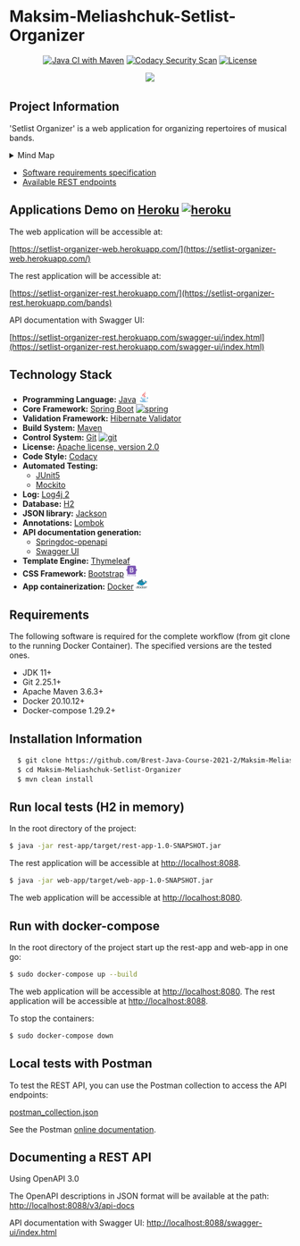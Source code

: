 # Maksim-Meliashchuk-Setlist-Organizer

<div align="center">

[![Java CI with Maven](https://github.com/Brest-Java-Course-2021-2/Maksim-Meliashchuk-Setlist-Organizer/actions/workflows/maven.yml/badge.svg)](https://github.com/Brest-Java-Course-2021-2/Maksim-Meliashchuk-Setlist-Organizer/actions/workflows/maven.yml)
[![Codacy Security Scan](https://github.com/Brest-Java-Course-2021-2/Maksim-Meliashchuk-Setlist-Organizer/actions/workflows/codacy-analysis.yml/badge.svg)](https://github.com/Brest-Java-Course-2021-2/Maksim-Meliashchuk-Setlist-Organizer/actions/workflows/codacy-analysis.yml)
[![License](https://img.shields.io/badge/License-Apache_2.0-blue.svg)](https://opensource.org/licenses/Apache-2.0)

<img src="https://validator.swagger.io/validator?url=https://setlist-organizer-rest.herokuapp.com/v3/api-docs">
</div>

## Project Information

'Setlist Organizer' is a web application for organizing repertoires of musical bands.

<details>
<summary>Mind Map</summary>
  <p align="center">
    <img src="documentation/setlist_organizer_mind_map.svg" alt="Mind map"/>
  </p>
</details>

- [Software requirements specification](documentation/SetlistOrganizerSRC.md)
- [Available REST endpoints](documentation/SetlistOrganizerEndpoints.md)

## Applications Demo on [Heroku](https://heroku.com") <a href="https://heroku.com" target="_blank" rel="noreferrer"> <img src="https://www.vectorlogo.zone/logos/heroku/heroku-icon.svg" alt="heroku" width="25" height="25"/> </a>

The web application will be accessible at:

[https://setlist-organizer-web.herokuapp.com/](https://setlist-organizer-web.herokuapp.com/)

The rest application will be accessible at:

[https://setlist-organizer-rest.herokuapp.com/](https://setlist-organizer-rest.herokuapp.com/bands)

API documentation with Swagger UI:

[https://setlist-organizer-rest.herokuapp.com/swagger-ui/index.html](https://setlist-organizer-rest.herokuapp.com/swagger-ui/index.html)

## Technology Stack

- **Programming Language:** [Java](https://www.java.com) <a href="https://www.java.com" target="_blank"> <img src="https://raw.githubusercontent.com/devicons/devicon/master/icons/java/java-original.svg" alt="java" width="20" height="20"/> </a>
- **Core Framework:** [Spring Boot](https://spring.io/projects/spring-boot) <a href="https://spring.io/projects/spring-boot" target="_blank" rel="noreferrer"> <img src="https://www.vectorlogo.zone/logos/springio/springio-icon.svg" alt="spring" width="18" height="18"/> </a>
- **Validation Framework:** [Hibernate Validator](https://hibernate.org/validator/)
- **Build System:** [Maven](https://maven.apache.org/)
- **Control System:** [Git](https://git-scm.com/) <a href="https://git-scm.com/" target="_blank" rel="noreferrer"> <img src="https://www.vectorlogo.zone/logos/git-scm/git-scm-icon.svg" alt="git" width="18" height="18"/> </a>
- **License:** [Apache license, version 2.0](http://www.apache.org/licenses/LICENSE-2.0)
- **Code Style:** [Codacy](https://www.codacy.com/)
- **Automated Testing:**
    - [JUnit5](https://junit.org/junit5/)
    - [Mockito](http://site.mockito.org/)
- **Log:** [Log4j 2](https://logging.apache.org/log4j/2.x/)
- **Database:** [H2](http://www.h2database.com/html/main.html)
- **JSON library:** [Jackson](https://github.com/FasterXML/jackson)
- **Annotations:** [Lombok](https://projectlombok.org/)
- **API documentation generation:**
  - [Springdoc-openapi](https://springdoc.org/)
  - [Swagger UI](https://swagger.io/tools/swagger-ui/)
- **Template Engine:** [Thymeleaf](https://www.thymeleaf.org/)
- **CSS Framework:** [Bootstrap](https://getbootstrap.com/) <a href="https://getbootstrap.com" target="_blank" rel="noreferrer"> <img src="https://raw.githubusercontent.com/devicons/devicon/master/icons/bootstrap/bootstrap-plain-wordmark.svg" alt="bootstrap" width="20" height="20"/> </a>
- **App containerization:** [Docker](https://www.docker.com/) <a href="https://www.docker.com/" target="_blank" rel="noreferrer"> <img src="https://raw.githubusercontent.com/devicons/devicon/master/icons/docker/docker-original-wordmark.svg" alt="docker" width="20" height="20"/> </a>

## Requirements

The following software is required for the complete workflow (from git clone to the running Docker Container). 
The specified versions are the tested ones. 

* JDK 11+
* Git 2.25.1+
* Apache Maven 3.6.3+
* Docker 20.10.12+
* Docker-compose 1.29.2+

## Installation Information

```bash
  $ git clone https://github.com/Brest-Java-Course-2021-2/Maksim-Meliashchuk-Setlist-Organizer.git
  $ cd Maksim-Meliashchuk-Setlist-Organizer
  $ mvn clean install
```

## Run local tests (H2 in memory) 

In the root directory of the project:
```bash
$ java -jar rest-app/target/rest-app-1.0-SNAPSHOT.jar
```
The rest application will be accessible at [http://localhost:8088](http://localhost:8088).
```bash
$ java -jar web-app/target/web-app-1.0-SNAPSHOT.jar 
```
The web application will be accessible at [http://localhost:8080](http://localhost:8080).

## Run with docker-compose
In the root directory of the project start up the rest-app and web-app in one go:
```bash
$ sudo docker-compose up --build
```
The web application will be accessible at [http://localhost:8080](http://localhost:8080).
The rest application will be accessible at [http://localhost:8088](http://localhost:8088).

To stop the containers:
```bash
$ sudo docker-compose down
```

## Local tests with Postman

To test the REST API, you can use the Postman collection to access the API endpoints:

[postman_collection.json](./documentation/Setlist_organizer_rest_app.postman_collection.json)

See the Postman [online documentation](https://learning.postman.com/docs/getting-started/installation-and-updates/).

## Documenting a REST API

Using OpenAPI 3.0

The OpenAPI descriptions in JSON format will be available at the path: 
[http://localhost:8088/v3/api-docs](http://localhost:8088/v3/api-docs)

API documentation with Swagger UI: 
[http://localhost:8088/swagger-ui/index.html](http://localhost:8088/swagger-ui/index.html)
